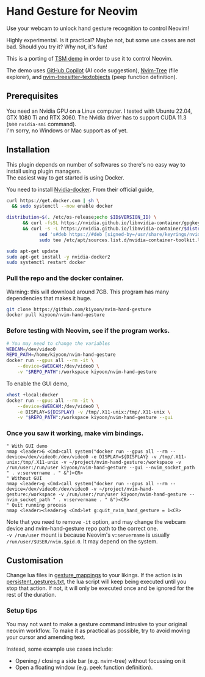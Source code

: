 # Hand Gesture for Neovim

Use your webcam to unlock hand gesture recognition to control Neovim!

Highly experimental. Is it practical? Maybe not, but some use cases are not bad. Should you try it? Why not, it's fun!

This is a porting of [TSM demo](https://github.com/mit-han-lab/temporal-shift-module/tree/master/online_demo) in order to use it to control Neovim.

The demo uses [GitHub Copilot](https://github.com/github/copilot.vim) (AI code suggestion), [Nvim-Tree](https://github.com/nvim-tree/nvim-tree.lua) (file explorer), and [nvim-treesitter-textobjects](https://github.com/nvim-treesitter/nvim-treesitter-textobjects) (peep function definition).

## Prerequisites

You need an Nvidia GPU on a Linux computer. I tested with Ubuntu 22.04, GTX 1080 Ti and RTX 3060. The Nvidia driver has to support CUDA 11.3 (see `nvidia-smi` command).  
I'm sorry, no Windows or Mac support as of yet.

## Installation
This plugin depends on number of softwares so there's no easy way to install using plugin managers.  
The easiest way to get started is using Docker.

You need to install [Nvidia-docker](https://docs.nvidia.com/datacenter/cloud-native/container-toolkit/install-guide.html). From their official guide,  

```bash
curl https://get.docker.com | sh \
  && sudo systemctl --now enable docker

distribution=$(. /etc/os-release;echo $ID$VERSION_ID) \
      && curl -fsSL https://nvidia.github.io/libnvidia-container/gpgkey | sudo gpg --dearmor -o /usr/share/keyrings/nvidia-container-toolkit-keyring.gpg \
      && curl -s -L https://nvidia.github.io/libnvidia-container/$distribution/libnvidia-container.list | \
            sed 's#deb https://#deb [signed-by=/usr/share/keyrings/nvidia-container-toolkit-keyring.gpg] https://#g' | \
            sudo tee /etc/apt/sources.list.d/nvidia-container-toolkit.list

sudo apt-get update
sudo apt-get install -y nvidia-docker2
sudo systemctl restart docker
```

### Pull the repo and the docker container.  
Warning: this will download around 7GB. This program has many dependencies that makes it huge.

```bash
git clone https://github.com/kiyoon/nvim-hand-gesture
docker pull kiyoon/nvim-hand-gesture
```

### Before testing with Neovim, see if the program works.


```bash
# You may need to change the variables
WEBCAM=/dev/video0
REPO_PATH=/home/kiyoon/nvim-hand-gesture
docker run --gpus all --rm -it \
    --device=$WEBCAM:/dev/video0 \
    -v "$REPO_PATH":/workspace kiyoon/nvim-hand-gesture
```

To enable the GUI demo,
```bash
xhost +local:docker
docker run --gpus all --rm -it \
    --device=$WEBCAM:/dev/video0 \
    -e DISPLAY=${DISPLAY} -v /tmp/.X11-unix:/tmp/.X11-unix \
    -v "$REPO_PATH":/workspace kiyoon/nvim-hand-gesture --gui
```

### Once you saw it working, make vim bindings.

```vim
" With GUI demo
nmap <leader>G <Cmd>call system("docker run --gpus all --rm --device=/dev/video0:/dev/video0 -e DISPLAY=${DISPLAY} -v /tmp/.X11-unix:/tmp/.X11-unix -v ~/project/nvim-hand-gesture:/workspace -v /run/user:/run/user kiyoon/nvim-hand-gesture --gui --nvim_socket_path " . v:servername . " &")<CR>
" Without GUI
nmap <leader>g <Cmd>call system("docker run --gpus all --rm --device=/dev/video0:/dev/video0 -v ~/project/nvim-hand-gesture:/workspace -v /run/user:/run/user kiyoon/nvim-hand-gesture --nvim_socket_path " . v:servername . " &")<CR>
" Quit running process
nmap <leader><leader>g <Cmd>let g:quit_nvim_hand_gesture = 1<CR>
```

Note that you need to remove `-it` option, and may change the webcam device and nvim-hand-gesture repo path to the correct one.  
`-v /run/user` mount is because Neovim's `v:servername` is usually `/run/user/$USER/nvim.$pid.0`. It may depend on the system.  

## Customisation

Change lua files in [gesture_mappings](./gesture_mappings) to your likings. If the action is in [persistent_gestures.txt](./persistent_gestures.txt), the lua script will keep being executed until you stop that action. If not, it will only be executed once and be ignored for the rest of the duration.

### Setup tips

You may not want to make a gesture command intrusive to your original neovim workflow. To make it as practical as possible, try to avoid moving your cursor and amending text.

Instead, some example use cases include:  
- Opening / closing a side bar (e.g. nvim-tree) without focussing on it
- Open a floating window (e.g. peek function definition).
